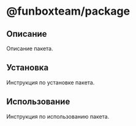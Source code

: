 # @funboxteam/package

## Описание

Описание пакета.

## Установка

Инструкция по установке пакета.

## Использование

Инструкция по использованию пакета.

